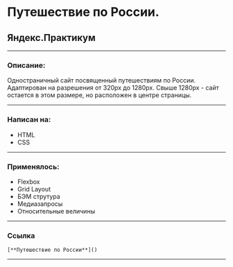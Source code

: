 # Путешествие по России.

## Яндекс.Практикум
____

### Описание:
Одностраничный сайт посвященный путешествиям по России.
Адаптирован на разрешения от 320px до 1280px.
Свыше 1280px - сайт остается в этом размере, но расположен в центре страницы.
____

### Написан на:

* HTML
* CSS
____

### Применялось:

+ Flexbox
+ Grid Layout
+ БЭМ струтура
+ Медиазапросы
+ Относительные величины

____

### Ссылка
    [**Путешествие по России**]()
____

